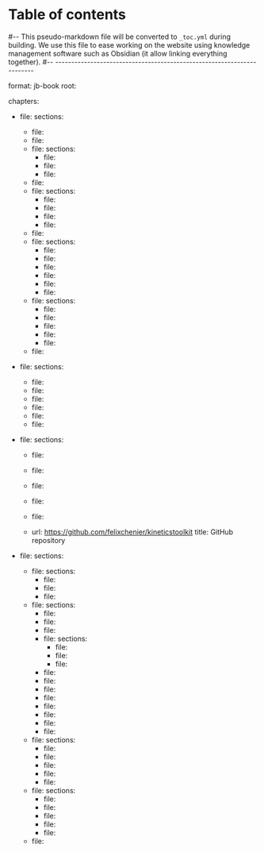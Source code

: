# Table of contents
#-- This pseudo-markdown file will be converted to `_toc.yml` during building. We use this file to ease working on the website using knowledge management software such as Obsidian (it allow linking everything together).
#-- -----------------------------------------------------------------------


format: jb-book
root: [](index.md)

chapters:
  - file: [](ktk_manual.md)
    sections:
      - file: [](ktk_overview.md)
      - file: [](ktk_installing.md)
      - file: [](timeseries.md)
        sections:
          - file: [](timeseries_basics.md)
          - file: [](timeseries_manipulating.md)
          - file: [](timeseries_dataframes.md)
      - file: [](loadsave.md)
      - file: [](filters.md)
        sections:
          - file: [](filters_butter.md)
          - file: [](filters_smooth.md)
          - file: [](filters_savgol.md)
          - file: [](filters_median.md)
      - file: [](cycles.md)
      - file: [](geometry.md)
        sections:
          - file: [](geometry_basics.md)
          - file: [](geometry_transform_moving_coordinates.md)
          - file: [](geometry_transform_changing_coordinate_system.md)
          - file: [](geometry_kinematic_chains.md)
          - file: [](geometry_angles.md)
          - file: [](geometry_dimension_conventions.md)
      - file: [](kinematics.md)
        sections:
          - file: [](kinematics_load_visualize.md)
          - file: [](kinematics_joint_angles.md)
          - file: [](kinematics_reconstructing_occluded_markers.md)
          - file: [](kinematics_reconstructing_removed_markers.md)
          - file: [](kinematics_reconstructing_probed_points.md)
      - file: [](extensions.md)
    
  - file: [](api_reference.md)
    sections:
      - file: [](ktk_conventions.md)
      - file: [](api_classes.md)
      - file: [](api_functions.md)
      - file: [](api_modules.md)
      - file: [](dev_extensions.md)
      - file: [](ktk_release_notes.md)
    
  - file: [](dev_contributing.md)
    sections:
      - file: [](ktk_citing.md)
      - file: [](dev_rules.md)
      - file: [](dev_code_of_conduct.md)
      - file: [](dev_installing_from_github.md)
      - file: [](dev_coding_style.md)

      - url: https://github.com/felixchenier/kineticstoolkit
        title: GitHub repository

  - file: [](python_for_beginners.md)
    sections:
      - file: [](python_getting_started.md)
        sections:
          - file: [](python_installing.md)
          - file: [](python_configuring_spyder.md)
          - file: [](python_using_spyder.md)
      - file: [](python.md)
        sections:
          - file: [](python_arithmetics_and_variables.md)
          - file: [](python_numbers.md)
          - file: [](python_strings.md)
          - file: [](python_functions.md)
            sections:
              - file: [](python_functions_syntax.md)
              - file: [](python_functions_docstrings.md)
              - file: [](python_functions_keywords_defaults.md)
          - file: [](python_conditions.md)
          - file: [](python_lists.md)
          - file: [](python_while.md)
          - file: [](python_for.md)
          - file: [](python_dicts.md)
          - file: [](python_string_operations.md)
          - file: [](python_more_advanced.md)
          - file: [](python_integration_exercises.md)
      - file: [](numpy.md)
        sections:
          - file: [](numpy_import.md)
          - file: [](numpy_ndarray.md)
          - file: [](numpy_indexing.md)
          - file: [](numpy_comparisons.md)
          - file: [](numpy_combining.md)
      - file: [](matplotlib.md)
        sections:
          - file: [](matplotlib_plot.md)
          - file: [](matplotlib_scatter.md)
          - file: [](matplotlib_labels.md)
          - file: [](matplotlib_axis.md)
          - file: [](matplotlib_ginput.md)
      - file: [](pandas.md)

